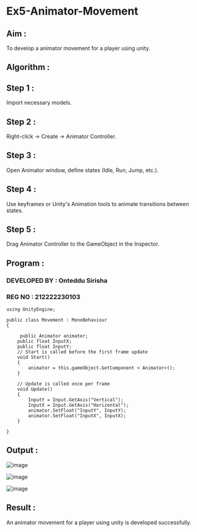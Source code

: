 # Ex5-Animator-Movement

## Aim :

To develop a animator movement for a player using unity.

## Algorithm :

## Step 1 : 

Import necessary models.

## Step 2 : 

 Right-click -> Create -> Animator Controller.

## Step 3 : 

Open Animator window, define states (Idle, Run, Jump, etc.).

## Step 4 : 

Use keyframes or Unity's Animation tools to animate transitions between states.

## Step 5 : 

Drag Animator Controller to the GameObject in the Inspector.

## Program :

### DEVELOPED BY : Onteddu Sirisha
### REG NO : 212222230103

```
using UnityEngine;

public class Movement : MonoBehaviour
{
   
     public Animator animator;
    public float InputX;
    public float InputY;
    // Start is called before the first frame update
    void Start()
    {
        animator = this.gameObject.GetComponent < Animator>();
    }

    // Update is called once per frame
    void Update()
    {
        InputY = Input.GetAxis("Vertical");
        InputX = Input.GetAxis("Horizontal");
        animator.SetFloat("InputY", InputY);
        animator.SetFloat("InputX", InputX);
    }

}

```
## Output :

![image](https://github.com/user-attachments/assets/0501a4fa-9dcc-4b5e-9254-805b0845c6b4)


![image](https://github.com/user-attachments/assets/4a35b4be-5889-4ebb-8ac2-e0a88026ad1e)


![image](https://github.com/user-attachments/assets/76bc866f-9b92-4d4c-a5e1-c0ce52b6ee19)

## Result :

An animator movement for a player using unity is developed successfully.
